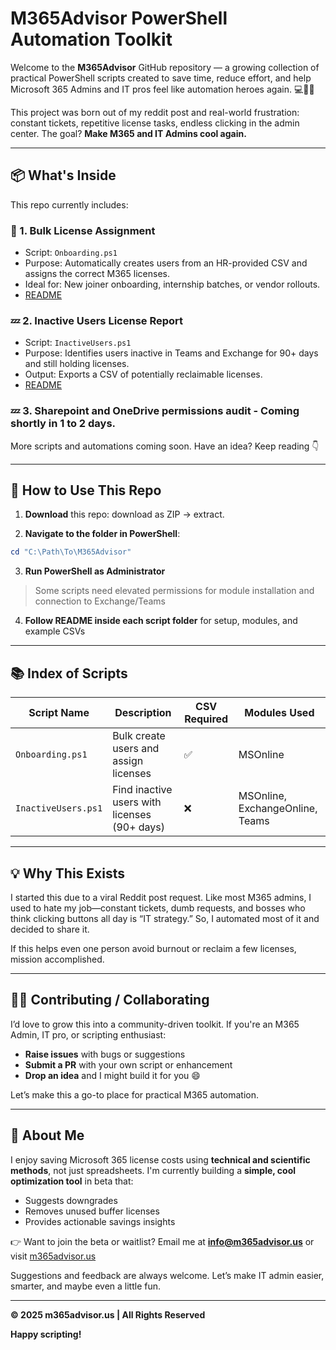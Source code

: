 # M365Advisor PowerShell Automation Toolkit

Welcome to the **M365Advisor** GitHub repository — a growing collection of practical PowerShell scripts created to save time, reduce effort, and help Microsoft 365 Admins and IT pros feel like automation heroes again. 💻🧙‍♂️

This project was born out of my reddit post and real-world frustration: constant tickets, repetitive license tasks, endless clicking in the admin center. The goal? **Make M365 and IT Admins cool again.**

---

## 📦 What's Inside

This repo currently includes:

### 🔄 1. Bulk License Assignment
- Script: `Onboarding.ps1`
- Purpose: Automatically creates users from an HR-provided CSV and assigns the correct M365 licenses.
- Ideal for: New joiner onboarding, internship batches, or vendor rollouts.
- [README](Bulk%20Assignment%20README.md)

### 💤 2. Inactive Users License Report
- Script: `InactiveUsers.ps1`
- Purpose: Identifies users inactive in Teams and Exchange for 90+ days and still holding licenses.
- Output: Exports a CSV of potentially reclaimable licenses.
- [README](Inactive%20Users%20Readme.md)

### 💤 3. Sharepoint and OneDrive permissions audit - Coming shortly in 1 to 2 days. 
More scripts and automations coming soon. Have an idea? Keep reading 👇

---

## 🧭 How to Use This Repo

1. **Download** this repo:
download as ZIP → extract.

2. **Navigate to the folder in PowerShell**:
```powershell
cd "C:\Path\To\M365Advisor"
```

3. **Run PowerShell as Administrator**
> Some scripts need elevated permissions for module installation and connection to Exchange/Teams

4. **Follow README inside each script folder** for setup, modules, and example CSVs

---

## 📚 Index of Scripts

| Script Name           | Description                                       | CSV Required | Modules Used                        |
|----------------------|---------------------------------------------------|--------------|--------------------------------------|
| `Onboarding.ps1`     | Bulk create users and assign licenses             | ✅           | MSOnline                             |
| `InactiveUsers.ps1`  | Find inactive users with licenses (90+ days)     | ❌           | MSOnline, ExchangeOnline, Teams      |

---

## 💡 Why This Exists

I started this due to a viral Reddit post request. Like most M365 admins, I used to hate my job—constant tickets, dumb requests, and bosses who think clicking buttons all day is “IT strategy.” So, I automated most of it and decided to share it.

If this helps even one person avoid burnout or reclaim a few licenses, mission accomplished.

---

## 🙋‍♀️ Contributing / Collaborating

I’d love to grow this into a community-driven toolkit. If you're an M365 Admin, IT pro, or scripting enthusiast:
- **Raise issues** with bugs or suggestions
- **Submit a PR** with your own script or enhancement
- **Drop an idea** and I might build it for you 😄

Let’s make this a go-to place for practical M365 automation.

---

## 📢 About Me

I enjoy saving Microsoft 365 license costs using **technical and scientific methods**, not just spreadsheets. I'm currently building a **simple, cool optimization tool** in beta that:
- Suggests downgrades
- Removes unused buffer licenses
- Provides actionable savings insights

👉 Want to join the beta or waitlist? Email me at **info@m365advisor.us** or visit [m365advisor.us](https://www.m365advisor.us)

Suggestions and feedback are always welcome. Let’s make IT admin easier, smarter, and maybe even a little fun.

---

**© 2025 m365advisor.us | All Rights Reserved**

**Happy scripting!**

